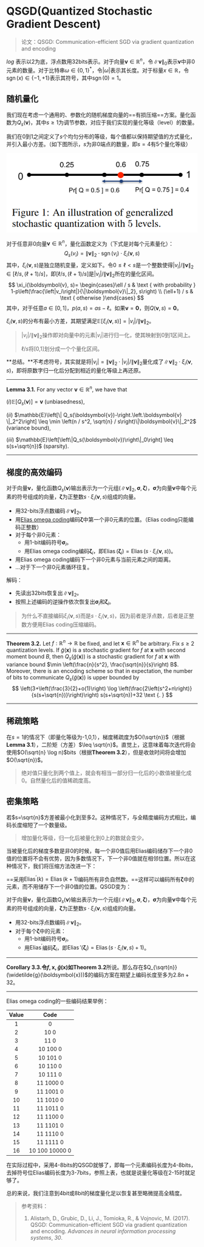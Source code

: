 # QSGD(Quantized Stochastic Gradient Descent)

> 论文：QSGD: Communication-efficient SGD via gradient quantization and encoding

 $log$ 表示以2为底，浮点数用32bits表示。对于向量$\boldsymbol{v} \in \mathbb{R}^n$，令$\|\boldsymbol{v}\|_0$表示$\boldsymbol{v}$中非0元素的数量。对于比特串$\omega \in\{0,1\}^*$，令$|\omega|$表示其长度。对于标量$x\in \mathbb{R}$，令$\operatorname{sgn}(x) \in\{-1,+1\}$表示其符号，其中$\operatorname{sgn}(0)=1$。

## 随机量化

我们现在考虑一个通用的、参数化的随机梯度向量的==有损压缩==方案。量化函数为$Q_s(\boldsymbol{v})$，其中$s\ge 1$为调节参数，对应于我们实现的量化等级（level）的数量。

我们在0到1之间定义了$s$个均匀分布的等级，每个值都以保持期望值的方式量化，并引入最小方差。（如下图所示，$s$为非0端点的数量，即$s=4$有5个量化等级）

![image-20230901165535456](梯度量化：QSGD.assets/image-20230901165535456.png)

对于任意非0向量$\boldsymbol{v} \in \mathbb{R}^n$，量化函数定义为（下式是对每个元素量化）：
$$
Q_s\left(v_i\right)=\|\boldsymbol{v}\|_2 \cdot \operatorname{sgn}\left(v_i\right) \cdot \xi_i(\boldsymbol{v}, s)
$$
其中，$\xi_i(\boldsymbol{v}, s)$是独立随机变量，定义如下。令$0 \leq \ell<s$是一个整数使得$\left|v_i\right| /\|\boldsymbol{v}\|_2 \in[\ell / s,(\ell+1) / s]$，即$[\ell / s,(\ell+1) / s]$是$\left|v_i\right| /\|\boldsymbol{v}\|_2$所在的量化区间。
$$
\xi_i(\boldsymbol{v}, s)= \begin{cases}\ell / s & \text { with probability } 1-p\left(\frac{\left|v_i\right|}{\|\boldsymbol{v}\|_2}, s\right) \\ (\ell+1) / s & \text { otherwise }\end{cases}
$$
其中，对于任意$a\in [0,1]$，$p(a, s)=a s-\ell$。如果$\boldsymbol{v}=\mathbf{0}$，则$Q(\boldsymbol{v}, s)=\mathbf{0}$。

$\xi_i(\boldsymbol{v}, s)$的分布有最小方差，其期望满足$\mathbb{E}\left[\xi_i(\boldsymbol{v}, s)\right]=\left|v_i\right| /\|\boldsymbol{v}\|_2$。

> $\left|v_i\right| /\|\boldsymbol{v}\|_2$操作即对向量中的元素$\left|v_i\right|$进行归一化，使其映射到0到1区间上。
>
> $\ell / s$将[0,1]划分成一个个量化区间。

**总结。**不考虑符号，其实就是将$\left|v_i\right|=\|\boldsymbol{v}\|_2 \cdot \left|v_i\right| /\|\boldsymbol{v}\|_2$量化成了$\|\boldsymbol{v}\|_2 \cdot \xi_i(\boldsymbol{v}, s)$，即将原数字归一化后分配到相近的量化等级上再还原。

---

**Lemma 3.1.** For any vector $\boldsymbol{v} \in \mathbb{R}^n$, we have that 

$(i) \mathbb{E}\left[Q_s(\boldsymbol{v})\right]=\boldsymbol{v}$ (unbiasedness), 

($ii$) $\mathbb{E}\left[\| Q_s(\boldsymbol{v})-\right.\left.\boldsymbol{v} \|_2^2\right] \leq \min \left(n / s^2, \sqrt{n} / s\right)\|\boldsymbol{v}\|_2^2$ (variance bound),

($iii$) $\mathbb{E}\left[\left\|Q_s(\boldsymbol{v})\right\|_0\right] \leq s(s+\sqrt{n})$ (sparsity).

---

## 梯度的高效编码

对于向量$\boldsymbol{v}$，量化函数$Q_s\left(\boldsymbol{v} \right)$输出表示为一个元组$\left(\|\boldsymbol{v}\|_2, \boldsymbol{\sigma}, \boldsymbol{\zeta}\right)$，$\boldsymbol{\sigma}$为向量$\boldsymbol{v}$中每个元素的符号组成的向量，$\boldsymbol{\zeta}$为正整数$s \cdot \xi_i(\boldsymbol{v}, s)$组成的向量。

- 用32-bits浮点数编码$\|\boldsymbol{v}\|_2$。
- 用[Elias omega coding](https://changtiwu.github.io/myBase/#/scitech/Other/%E7%BC%96%E7%A0%81%E6%8A%80%E6%9C%AF)编码$\boldsymbol{\zeta}$中第一个非0元素的位置。（Elias coding只能编码正整数）
- 对于每个非0元素：
  - 用1-bit编码符号$\boldsymbol{\sigma}_i$。
  - 用Elias omega coding编码$\boldsymbol{\zeta}_i$，即$\operatorname{Elias}(\boldsymbol{\zeta}_i)=\operatorname{Elias}\left(s \cdot \xi_i(\boldsymbol{v}, s)\right)$。
- 用Elias omega coding编码下一个非0元素与当前元素之间的距离。
- ...对于下一个非0元素循环往复。

解码：

- 先读出32bits恢复出$\|\boldsymbol{v}\|_2$。
- 按照上述编码的逆操作依次恢复出$\boldsymbol{\sigma}_i$和$\boldsymbol{\zeta}_i$。

> 为什么不直接编码$\xi_i(\boldsymbol{v}, s)$而是$s \cdot \xi_i(\boldsymbol{v}, s)$，因为前者是浮点数，后者是正整数方便用Elias coding压缩编码。

---

**Theorem 3.2.** Let $f: \mathbb{R}^n \rightarrow \mathbb{R}$ be fixed, and let $\boldsymbol{x} \in \mathbb{R}^n$ be arbitrary. Fix $s \geq 2$ quantization levels. If $\widetilde{g}(\boldsymbol{x})$ is a stochastic gradient for $f$ at $\boldsymbol{x}$ with second moment bound $B$, then $Q_s(\widetilde{g}(\boldsymbol{x}))$ is a stochastic gradient for $f$ at $\boldsymbol{x}$ with variance bound $\min \left(\frac{n}{s^2}, \frac{\sqrt{n}}{s}\right) B$. Moreover, there is an encoding scheme so that in expectation, the number of bits to communicate $Q_s(\widetilde{g}(\boldsymbol{x}))$ is upper bounded by
$$
\left(3+\left(\frac{3}{2}+o(1)\right) \log \left(\frac{2\left(s^2+n\right)}{s(s+\sqrt{n})}\right)\right) s(s+\sqrt{n})+32 \text {. }
$$

---

## 稀疏策略

在$s=1$的情况下（即量化等级为-1,0,1），梯度稀疏度为$O(\sqrt{n})$（根据**Lemma 3.1**），二阶矩（方差）$\leq \sqrt{n}$。直觉上，这意味着每次迭代将会使用$O(\sqrt{n} \log n)$bits（根据**Theorem 3.2**），但是收敛时间将会增加$O(\sqrt{n})$。

> 绝对值只量化到两个值上，就会有相当一部分归一化后的小数值被量化成0。自然量化后的值稀疏度高。

## 密集策略

若$s=\sqrt{n}$方差被最小化到至多2。这种情况下，与全精度编码方式相比，编码长度缩短了一个数量级。

> 增加量化等级，归一化后被量化到0上的数就会变少。

当被量化后的梯度多数是非0的时候，每一个非0值后用Elias编码储存下一个非0值的位置将不会有优势，因为多数情况下，下一个非0值就在相邻位置。所以在这种情况下，我们将压缩方法改进一下：

==采用$\operatorname{Elias}^{\prime}(k)=\operatorname{Elias}(k+1)$编码所有非负自然数。==这样可以编码所有$\boldsymbol{\zeta}$中的元素，而不用储存下一个非0值的位置。QSGD变为：

对于向量$\boldsymbol{v}$，量化函数$Q_s\left(\boldsymbol{v} \right)$输出表示为一个元组$\left(\|\boldsymbol{v}\|_2, \boldsymbol{\sigma}, \boldsymbol{\zeta}\right)$，$\boldsymbol{\sigma}$为向量$\boldsymbol{v}$中每个元素的符号组成的向量，$\boldsymbol{\zeta}$为正整数$s \cdot \xi_i(\boldsymbol{v}, s)$组成的向量。

- 用32-bits浮点数编码$\|\boldsymbol{v}\|_2$。
- 对于每个$\boldsymbol{\zeta}$中的元素：
  - 用1-bit编码符号$\boldsymbol{\sigma}_i$。
  - 用$\operatorname{Elias}^{\prime}$编码$\boldsymbol{\zeta}_i$，即$\operatorname{Elias}'(\boldsymbol{\zeta}_i)=\operatorname{Elias}\left(s \cdot \xi_i(\boldsymbol{v}, s)+1\right)$。

---

**Corollary 3.3.**令$f, \boldsymbol{x},\widetilde{g}(\boldsymbol{x})$如**Theorem 3.2**所说。那么存在$Q_{\sqrt{n}}(\widetilde{g}(\boldsymbol{x}))$的编码方案在期望上编码长度至多为$2.8n+32$。

---

Elias omega coding的一些编码结果举例：

| Value |      Code      |
| :---: | :------------: |
|   1   |       0        |
|   2   |      10 0      |
|   3   |      11 0      |
|   4   |    10 100 0    |
|   5   |    10 101 0    |
|   6   |    10 110 0    |
|   7   |    10 111 0    |
|   8   |   11 1000 0    |
|   9   |   11 1001 0    |
|  10   |   11 1010 0    |
|  11   |   11 1011 0    |
|  12   |   11 1100 0    |
|  13   |   11 1101 0    |
|  14   |   11 1110 0    |
|  15   |   11 1111 0    |
|  16   | 10 100 10000 0 |

在实际过程中，采用4-8bits的QSGD就够了，即每一个元素编码长度为4-8bits，去掉符号位Elias编码长度为3-7bits，参照上表，也就是说量化等级在2-15时就足够了。

总的来说，我们注意到4bit或8bit的梯度量化足以恢复甚至略微提高全精度。

> 参考资料：
>
> 1. Alistarh, D., Grubic, D., Li, J., Tomioka, R., & Vojnovic, M. (2017). QSGD: Communication-efficient SGD via gradient quantization and encoding. *Advances in neural information processing systems*, *30*.